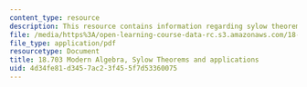 ```yaml
---
content_type: resource
description: This resource contains information regarding sylow theorems and applications.
file: /media/https%3A/open-learning-course-data-rc.s3.amazonaws.com/18-703-modern-algebra-spring-2013/4d34fe81d3457ac23f455f7d53360075_MIT18_703S13_pra_l_13.pdf
file_type: application/pdf
resourcetype: Document
title: 18.703 Modern Algebra, Sylow Theorems and applications
uid: 4d34fe81-d345-7ac2-3f45-5f7d53360075
---
```

